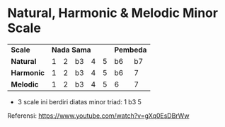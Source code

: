 # Natural, Harmonic & Melodic Minor Scale

<table>
    <tbody>
        <tr>
            <td><b>Scale</b></td>
            <td colspan=5><b>Nada Sama</b></td>
            <td colspan=2><b>Pembeda</b></td>
        </tr>
        <tr>
            <td><b>Natural</b></td>
            <td>1</td>
            <td>2</td>
            <td>b3</td>
            <td>4</td>
            <td>5</td>
            <td>b6</td>
            <td>b7</td>  
        </tr>
        <tr>
            <td><b>Harmonic</b></td>
            <td>1</td>
            <td>2</td>
            <td>b3</td>
            <td>4</td>
            <td>5</td>
            <td>b6</td>
            <td>7</td> 
        </tr>
        <tr>
            <td><b>Melodic</b></td>
            <td>1</td>
            <td>2</td>
            <td>b3</td>
            <td>4</td>
            <td>5</td>
            <td>6</td>
            <td>7</td> 
        </tr>
    </tbody>
</table>

- 3 scale ini berdiri diatas minor triad: 1 b3 5


Referensi: https://www.youtube.com/watch?v=gXq0EsDBrWw
